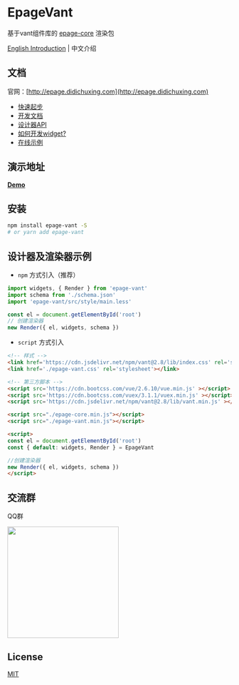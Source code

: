 # EpageVant

基于vant组件库的 [epage-core](https://github.com/epage-team/epage-core) 渲染包

[English Introduction](./README_EN.md) | 中文介绍

## 文档

官网：[http://epage.didichuxing.com](http://epage.didichuxing.com)

- [快速起步](http://epage.didichuxing.com/usage/#快速起步)
- [开发文档](http://epage.didichuxing.com/developer/)
- [设计器API](http://epage.didichuxing.com/developer/epage.html)
- [如何开发widget?](http://epage.didichuxing.com/developer/widget.html)
- [在线示例](http://epage.didichuxing.com/examples/)

## 演示地址

**[Demo](http://epage.didichuxing.com/examples/render.html)**

## 安装

```sh
npm install epage-vant -S
# or yarn add epage-vant
```

## 设计器及渲染器示例

-  `npm` 方式引入（推荐）

```js
import widgets, { Render } from 'epage-vant'
import schema from './schema.json'
import 'epage-vant/src/style/main.less'

const el = document.getElementById('root')
// 创建渲染器
new Render({ el, widgets, schema })
```

-  `script` 方式引入

```html
<!-- 样式 -->
<link href='https://cdn.jsdelivr.net/npm/vant@2.8/lib/index.css' rel='stylesheet'></link>
<link href='./epage-vant.css' rel='stylesheet'></link>

<!-- 第三方脚本 -->
<script src='https://cdn.bootcss.com/vue/2.6.10/vue.min.js' ></script>
<script src='https://cdn.bootcss.com/vuex/3.1.1/vuex.min.js' ></script>
<script src='https://cdn.jsdelivr.net/npm/vant@2.8/lib/vant.min.js' ></script>

<script src="./epage-core.min.js"></script>
<script src="./epage-vant.min.js"></script>

<script>
const el = document.getElementById('root')
const { default: widgets, Render } = EpageVant

//创建渲染器
new Render({ el, widgets, schema })
</script>

```

## 交流群

QQ群

<img src="https://img-hxy021.didistatic.com/static/star/epage-qrcode-qq.png" width="250">

## License

[MIT](http://opensource.org/licenses/MIT)
